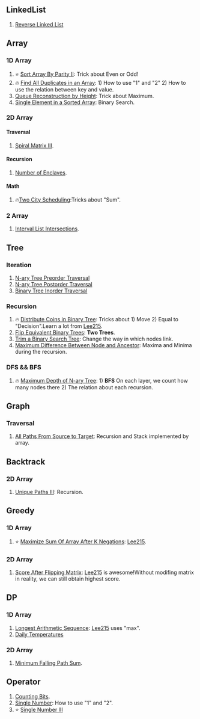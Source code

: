  ## LinkedList

 1. [Reverse Linked List](https://leetcode.com/problems/reverse-linked-list/)

 ## Array

 ### 1D Array

 1. :star: [Sort Array By Parity II](https://leetcode.com/problems/sort-array-by-parity-ii/): Trick about Even or Odd!
 2. :fire: [Find All Duplicates in an Array](https://leetcode.com/problems/find-all-duplicates-in-an-array/): 1) How to use "1" and "2" 2) How to use the relation between key and value. 
 3. [Queue Reconstruction by Height](https://leetcode.com/problems/queue-reconstruction-by-height/): Trick about Maximum.
 4. [Single Element in a Sorted Array](https://leetcode.com/problems/single-element-in-a-sorted-array/): Binary Search.

 ### 2D Array

 #### Traversal

 1. [Spiral Matrix III](https://leetcode.com/problems/spiral-matrix-iii/).

 #### Recursion

 1. [Number of Enclaves](https://leetcode.com/contest/weekly-contest-130/problems/number-of-enclaves/).

 #### Math
 1. :fire:[Two City Scheduling](https://leetcode.com/problems/two-city-scheduling/):Tricks about "Sum".

 ### 2 Array

 1. [Interval List Intersections](https://leetcode.com/problems/interval-list-intersections/).
 
 ## Tree

 ### Iteration

 1. [N-ary Tree Preorder Traversal](https://leetcode.com/problems/n-ary-tree-preorder-traversal/)
 2. [N-ary Tree Postorder Traversal](https://leetcode.com/problems/n-ary-tree-postorder-traversal/)
 3. [Binary Tree Inorder Traversal](https://leetcode.com/problems/binary-tree-inorder-traversal/)

 ### Recursion

 1.  :fire: [Distribute Coins in Binary Tree](https://leetcode.com/problems/distribute-coins-in-binary-tree/): Tricks about 1) Move 2)	Equal to "Decision".Learn a lot from [Lee215](https://leetcode.com/problems/distribute-coins-in-binary-tree/discuss/221930/JavaC%2B%2BPython-Recursive-Solution).
 2. [Flip Equivalent Binary Trees](https://leetcode.com/problems/flip-equivalent-binary-trees/): **Two Trees**.
 3. [Trim a Binary Search Tree](https://leetcode.com/problems/trim-a-binary-search-tree/): Change the way in which nodes link.
 4. [Maximum Difference Between Node and Ancestor](https://leetcode.com/problems/maximum-difference-between-node-and-ancestor/): Maxima and Minima during the recursion.

 ### DFS && BFS

 1. :fire: [Maximum Depth of N-ary Tree](https://leetcode.com/problems/maximum-depth-of-n-ary-tree/): 1) **BFS** On each layer, we count how many nodes there 2) The relation about each recursion. 

 ## Graph 

 ### Traversal 

 1. [All Paths From Source to Target](https://leetcode.com/problems/all-paths-from-source-to-target/): Recursion and Stack implemented by array.

 ## Backtrack

 ### 2D Array

 1. [Unique Paths III](https://leetcode.com/problems/unique-paths-iii/): Recursion.

 ## Greedy

 ### 1D Array

 1.  :star: [Maximize Sum Of Array After K Negations](https://leetcode.com/problems/maximize-sum-of-array-after-k-negations/): [Lee215](https://leetcode.com/problems/maximize-sum-of-array-after-k-negations/discuss/252254/C%2B%2BPython-Sort).

 ### 2D Array

 1. [Score After Flipping Matrix](https://leetcode.com/problems/score-after-flipping-matrix/): [Lee215](https://leetcode.com/problems/score-after-flipping-matrix/discuss/143722/C%2B%2BJavaPython-Easy-and-Concise) is awesome!Without modifing matrix in reality, we can still obtain highest score.

 ## DP

 ### 1D Array

 1. [Longest Arithmetic Sequence](https://leetcode.com/contest/weekly-contest-132/problems/longest-arithmetic-sequence/): [Lee215](https://leetcode.com/problems/longest-arithmetic-sequence/discuss/274611/JavaC%2B%2BPython-DP) uses "max".
 2. [Daily Temperatures](https://leetcode.com/problems/daily-temperatures/)

 ### 2D Array

 1. [Minimum Falling Path Sum](https://leetcode.com/problems/minimum-falling-path-sum/).
 
 ## Operator

 1. [Counting Bits](https://leetcode.com/problems/counting-bits/).
 2. [Single Number](https://leetcode.com/problems/single-number/): How to use "1" and "2".
 3. :star: [Single Number III](https://leetcode.com/problems/single-number-iii/)